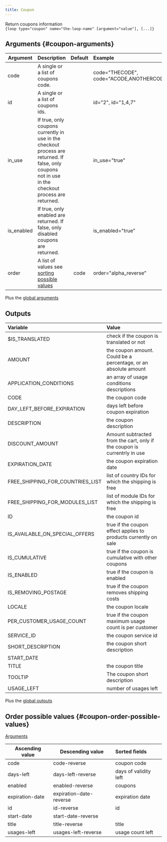 ```yaml
---
title: Coupon
---
```


Return coupons information  
`{loop type="coupon" name="the-loop-name" [argument="value"], [...]}`

## Arguments {#coupon-arguments}

| Argument   | Description                                                                                                                                          | Default | Example                                         |
|------------|:-----------------------------------------------------------------------------------------------------------------------------------------------------|:-------:|:------------------------------------------------|
| code       | A single or a list of coupons code.                                                                                                                  |         | code="THECODE", code="ACODE,ANOTHERCODE,COCODE" |
| id         | A single or a list of coupons ids.                                                                                                                   |         | id="2", id="1,4,7"                              |
| in_use     | If true, only coupons currently in use in the checkout process are returned. If false, only coupons not in use in the checkout process are returned. |         | in_use="true"                                   |
| is_enabled | If true, only enabled are returned. If false, only disabled coupons are returned.                                                                    |         | is_enabled="true"                               |
| order      | A list of values see [sorting possible values](#coupon-order-possible-values)                                                                        | code    | order="alpha_reverse"                           |

Plus the [global arguments](./global_arguments)

## Outputs

| Variable                         | Value                                                                    |
|:---------------------------------|:-------------------------------------------------------------------------|
| $IS_TRANSLATED                   | check if the coupon is translated or not                                 |
| AMOUNT                           | the coupon amount. Could be a percentage, or an absolute amount          |
| APPLICATION_CONDITIONS           | an array of usage conditions descriptions                                |
| CODE                             | the coupon code                                                          |
| DAY_LEFT_BEFORE_EXPIRATION       | days left before coupon expiration                                       |
| DESCRIPTION                      | the coupon description                                                   |
| DISCOUNT_AMOUNT                  | Amount subtracted from the cart, only if the coupon is currentrly in use |
| EXPIRATION_DATE                  | the coupon expiration date                                               |
| FREE_SHIPPING_FOR_COUNTRIES_LIST | list of country IDs for which the shipping is free                       |
| FREE_SHIPPING_FOR_MODULES_LIST   | list of module IDs for which the shipping is free                        |
| ID                               | the coupon id                                                            |
| IS_AVAILABLE_ON_SPECIAL_OFFERS   | true if the coupon effect applies to products currently on sale          |
| IS_CUMULATIVE                    | true if the coupon is cumulative with other coupons                      |
| IS_ENABLED                       | true if the coupon is enabled                                            |
| IS_REMOVING_POSTAGE              | true if the coupon removes shipping costs                                |
| LOCALE                           | the coupon locale                                                        |
| PER_CUSTOMER_USAGE_COUNT         | true if the coupon maximum usage count is per customer                   |
| SERVICE_ID                       | the coupon service id                                                    |
| SHORT_DESCRIPTION                | the coupon short description                                             |
| START_DATE                       |                                                                          |
| TITLE                            | the coupon title                                                         |
| TOOLTIP                          | The coupon short description                                             |
| USAGE_LEFT                       | number of usages left                                                    |

Plus the [global outputs](./global_outputs)

## Order possible values {#coupon-order-possible-values}

[Arguments](#coupon-arguments)

| Ascending value | Descending value        | Sorted fields         |
|-----------------|-------------------------|:----------------------|
| code            | code-reverse            | coupon code           |
| days-left       | days-left-reverse       | days of validity left |
| enabled         | enabled-reverse         | coupons               |
| expiration-date | expiration-date-reverse | expiration date       |
| id              | id-reverse              | id                    |
| start-date      | start-date-reverse      |                       |
| title           | title-reverse           | title                 |
| usages-left     | usages-left-reverse     | usage count left      |

